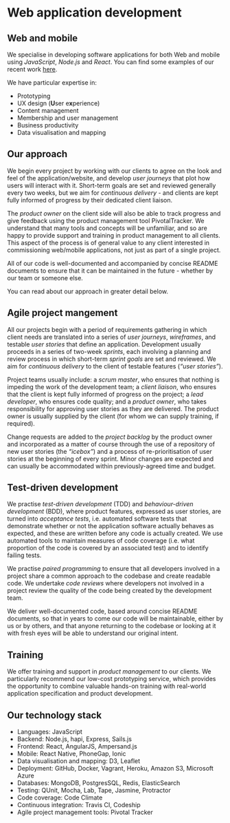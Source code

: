 # Web application development

## Web and mobile

We specialise in developing software applications for both Web and mobile using *JavaScript*, *Node.js* and *React*. You can find some examples of our recent work [here](www.foundersandcoders.org/case-studies).

We have particular expertise in:
  
+ Prototyping
+ UX design (**U**ser e**x**perience)
+ Content management
+ Membership and user management
+ Business productivity
+ Data visualisation and mapping

## Our approach  

We begin every project by working with our clients to agree on the look and feel of the application/website, and develop *user journeys* that plot how users will interact with it. Short-term goals are set and reviewed generally every two weeks, but we aim for *continuous delivery* - and clients are kept fully informed of progress by their dedicated client liaison.  

The *product owner* on the client side will also be able to track progress and give feedback using the product management tool PivotalTracker. We understand that many tools and concepts will be unfamiliar, and so are happy to provide support and training in product management to all clients. This aspect of the process is of general value to any client interested in commissioning web/mobile applications, not just as part of a single project.

All of our code is well-documented and accompanied by concise README documents to ensure that it can be maintained in the future - whether by our team or someone else.

You can read about our approach in greater detail below.

## Agile project mangement

All our projects begin with a period of requirements gathering in which client needs are translated into a series of *user journeys*, *wireframes*, and testable *user stories* that define an application. Development usually proceeds in a series of two-week *sprints*, each involving a planning and review process in which short-term *sprint goals* are set and reviewed. We aim for *continuous delivery* to the client of testable features (*“user stories”*).   

Project teams usually include: a *scrum master*, who ensures that nothing is impeding the work of the development team; a *client liaison*, who ensures that the client is kept fully informed of progress on the project; a *lead developer*, who ensures code quality; and a *product owner*, who takes responsibility for approving user stories as they are delivered. The product owner is usually supplied by the client (for whom we can supply training, if required).

Change requests are added to the *project backlog* by the product owner and incorporated as a matter of course through the use of a repository of new user stories (the *“icebox”*) and a process of re-prioritisation of user stories at the beginning of every sprint. Minor changes are expected and can usually be accommodated within previously-agreed time and budget.

## Test-driven development

We practise *test-driven development* (TDD) and *behaviour-driven development* (BDD), where product features, expressed as user stories, are turned into *acceptance tests*, i.e. automated software tests that demonstrate whether or not the application software actually behaves as expected, and these are written before any code is actually created. We use automated tools to maintain measures of code coverage (i.e. what proportion of the code is covered by an associated test) and to identify failing tests.  

We practise *paired programming* to ensure that all developers involved in a project share a common approach to the codebase and create readable code.  We undertake *code reviews* where developers not involved in a project review the quality of the code being created by the development team.

We deliver well-documented code, based around concise README documents, so that in years to come our code will be maintainable, either by us or by others, and that anyone returning to the codebase or looking at it with fresh eyes will be able to understand our original intent. 

## Training

We offer training and support in *product management* to our clients. We particularly recommend our low-cost prototyping service, which provides the opportunity to combine valuable hands-on training with real-world application specification and product development.

## Our technology stack
  
+ Languages: JavaScript 
+ Backend: Node.js, hapi, Express, Sails.js
+ Frontend: React, AngularJS, Ampersand.js
+ Mobile: React Native, PhoneGap, Ionic
+ Data visualisation and mapping: D3, Leaflet 
+ Deployment: GitHub, Docker, Vagrant, Heroku, Amazon S3, Microsoft Azure 
+ Databases: MongoDB, PostgresSQL, Redis, ElasticSearch
+ Testing: QUnit, Mocha, Lab, Tape, Jasmine, Protractor
+ Code coverage: Code Climate
+ Continuous integration: Travis CI, Codeship
+ Agile project management tools: Pivotal Tracker


